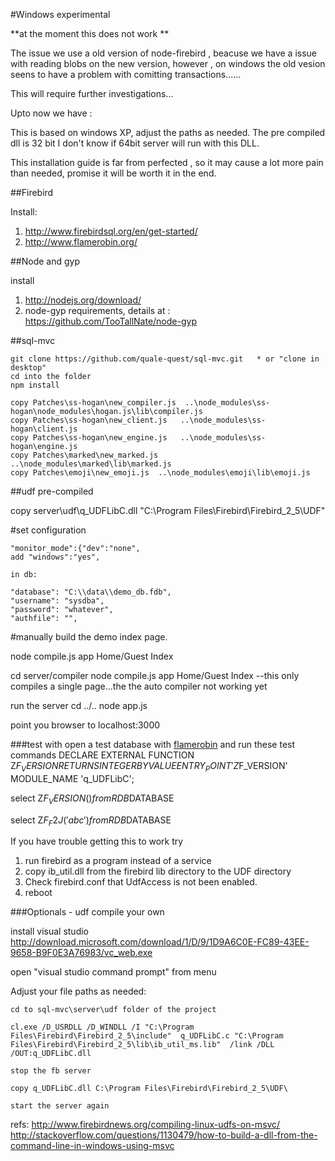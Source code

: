 
#Windows experimental

**at the moment this does not work **

The issue we use a old version of node-firebird , beacuse we have a issue with reading blobs 
on the new version, however , on windows the old vesion seens to have a problem with comitting transactions......

This will require further investigations...

Upto now we have :




This is based on windows XP, adjust the paths as needed.
The pre compiled dll is 32 bit I don't know if 64bit server will run with this DLL.

This installation guide is far from perfected , 
so it may cause a lot more pain than needed,
promise it will be worth it in the end.

##Firebird

Install:
1. http://www.firebirdsql.org/en/get-started/
2. http://www.flamerobin.org/

##Node and gyp

install 
1. http://nodejs.org/download/
2. node-gyp requirements, details at : https://github.com/TooTallNate/node-gyp


##sql-mvc

```
git clone https://github.com/quale-quest/sql-mvc.git   * or "clone in desktop"
cd into the folder
npm install

copy Patches\ss-hogan\new_compiler.js  ..\node_modules\ss-hogan\node_modules\hogan.js\lib\compiler.js
copy Patches\ss-hogan\new_client.js   ..\node_modules\ss-hogan\client.js
copy Patches\ss-hogan\new_engine.js   ..\node_modules\ss-hogan\engine.js
copy Patches\marked\new_marked.js   ..\node_modules\marked\lib\marked.js 
copy Patches\emoji\new_emoji.js  ..\node_modules\emoji\lib\emoji.js
```

##udf pre-compiled 

copy server\udf\q_UDFLibC.dll  "C:\Program Files\Firebird\Firebird_2_5\UDF"

#set configuration

```
"monitor_mode":{"dev":"none",
add "windows":"yes",

in db:

"database": "C:\\data\\demo_db.fdb",
"username": "sysdba",
"password": "whatever",
"authfile": "",
```
		
#manually build the demo index page.

node compile.js app Home/Guest Index

cd server/compiler 
node compile.js app Home/Guest Index 
--this only compiles a single page...the the auto compiler not working yet

run the server
cd ../..
node app.js

point you browser to localhost:3000




 

###test with 
open a test database with [flamerobin](http://www.flamerobin.org/) and run these test commands
DECLARE EXTERNAL FUNCTION Z$F_VERSION
RETURNS INTEGER BY VALUE 
ENTRY_POINT 'Z$F_VERSION'
MODULE_NAME 'q_UDFLibC';


select  Z$F_VERSION() from RDB$DATABASE
	
select Z$F_F2J('abc') from RDB$DATABASE

If you have trouble getting this to work try
 1. run firebird as a program instead of a service
 2. copy ib_util.dll from the firebird lib directory to the UDF directory
 2. Check firebird.conf that UdfAccess is not been enabled.
 3. reboot

 
 
 
 
###Optionals - udf compile your own 
	
install visual studio 
http://download.microsoft.com/download/1/D/9/1D9A6C0E-FC89-43EE-9658-B9F0E3A76983/vc_web.exe	
	
open "visual studio command prompt"  from menu

Adjust your file paths as needed:

```
cd to sql-mvc\server\udf folder of the project

cl.exe /D_USRDLL /D_WINDLL /I "C:\Program Files\Firebird\Firebird_2_5\include"  q_UDFLibC.c "C:\Program Files\Firebird\Firebird_2_5\lib\ib_util_ms.lib"  /link /DLL /OUT:q_UDFLibC.dll

stop the fb server

copy q_UDFLibC.dll C:\Program Files\Firebird\Firebird_2_5\UDF\

start the server again
```	
 
 
 
refs:
http://www.firebirdnews.org/compiling-linux-udfs-on-msvc/
http://stackoverflow.com/questions/1130479/how-to-build-a-dll-from-the-command-line-in-windows-using-msvc





